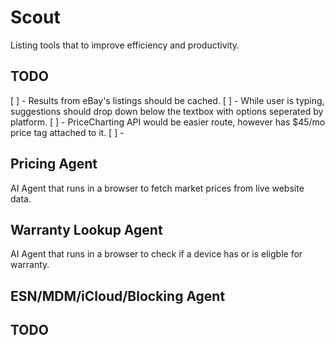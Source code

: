 # Scout

Listing tools that to improve efficiency and productivity.

## TODO

[ ] - Results from eBay's listings should be cached.
[ ] - While user is typing, suggestions should drop down below the textbox with options seperated by platform.
[ ] - PriceCharting API would be easier route, however has $45/mo price tag attached to it.
[ ] -

## Pricing Agent

AI Agent that runs in a browser to fetch market prices from live website data.

## Warranty Lookup Agent

AI Agent that runs in a browser to check if a device has or is eligble for warranty.

## ESN/MDM/iCloud/Blocking Agent

## TODO
